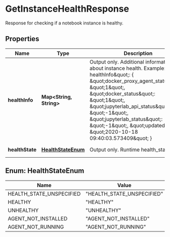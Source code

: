 

# GetInstanceHealthResponse

Response for checking if a notebook instance is healthy.

## Properties

| Name | Type | Description | Notes |
|------------ | ------------- | ------------- | -------------|
|**healthInfo** | **Map&lt;String, String&gt;** | Output only. Additional information about instance health. Example: healthInfo\&quot;: { \&quot;docker_proxy_agent_status\&quot;: \&quot;1\&quot;, \&quot;docker_status\&quot;: \&quot;1\&quot;, \&quot;jupyterlab_api_status\&quot;: \&quot;-1\&quot;, \&quot;jupyterlab_status\&quot;: \&quot;-1\&quot;, \&quot;updated\&quot;: \&quot;2020-10-18 09:40:03.573409\&quot; } |  [optional] [readonly] |
|**healthState** | [**HealthStateEnum**](#HealthStateEnum) | Output only. Runtime health_state. |  [optional] [readonly] |



## Enum: HealthStateEnum

| Name | Value |
|---- | -----|
| HEALTH_STATE_UNSPECIFIED | &quot;HEALTH_STATE_UNSPECIFIED&quot; |
| HEALTHY | &quot;HEALTHY&quot; |
| UNHEALTHY | &quot;UNHEALTHY&quot; |
| AGENT_NOT_INSTALLED | &quot;AGENT_NOT_INSTALLED&quot; |
| AGENT_NOT_RUNNING | &quot;AGENT_NOT_RUNNING&quot; |



